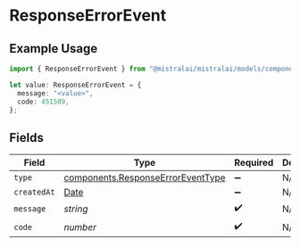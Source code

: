 # ResponseErrorEvent

## Example Usage

```typescript
import { ResponseErrorEvent } from "@mistralai/mistralai/models/components";

let value: ResponseErrorEvent = {
  message: "<value>",
  code: 451589,
};
```

## Fields

| Field                                                                                         | Type                                                                                          | Required                                                                                      | Description                                                                                   |
| --------------------------------------------------------------------------------------------- | --------------------------------------------------------------------------------------------- | --------------------------------------------------------------------------------------------- | --------------------------------------------------------------------------------------------- |
| `type`                                                                                        | [components.ResponseErrorEventType](../../models/components/responseerroreventtype.md)        | :heavy_minus_sign:                                                                            | N/A                                                                                           |
| `createdAt`                                                                                   | [Date](https://developer.mozilla.org/en-US/docs/Web/JavaScript/Reference/Global_Objects/Date) | :heavy_minus_sign:                                                                            | N/A                                                                                           |
| `message`                                                                                     | *string*                                                                                      | :heavy_check_mark:                                                                            | N/A                                                                                           |
| `code`                                                                                        | *number*                                                                                      | :heavy_check_mark:                                                                            | N/A                                                                                           |